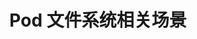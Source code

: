 ---
title: "Pod 文件系统相关场景"
linkTitle: "Pod 文件系统相关场景"
weight: 3
type: docs
description: > 
    Kubernetes Pod 文件系统相关场景
---